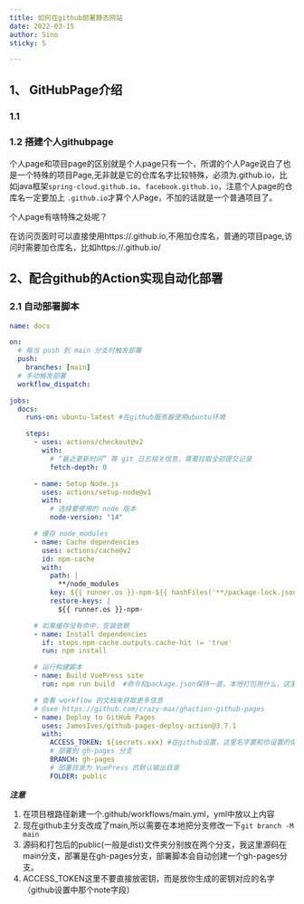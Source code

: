 ```yaml
---
title: 如何在github部署静态网站
date: 2022-03-15
author: Sino
sticky: 5

---
```


## 1、 GitHubPage介绍

### 1.1 

### 1.2 搭建个人githubpage

个人page和项目page的区别就是个人page只有一个，所谓的个人Page说白了也是一个特殊的项目Page,无非就是它的仓库名字比较特殊，必须为<username>.github.io，比如java框架`spring-cloud.github.io`、`facebook.github.io`，注意个人page的仓库名一定要加上 `.github.io`才算个人Page，不加的话就是一个普通项目了。

个人page有啥特殊之处呢？

在访问页面时可以直接使用https://<username>.github.io,不用加仓库名，普通的项目page,访问时需要加仓库名，比如https://<username>.github.io/<reponame>

## 2、配合github的Action实现自动化部署

### 2.1 自动部署脚本



```yml
name: docs

on:
  # 每当 push 到 main 分支时触发部署
  push:
    branches: [main]
  # 手动触发部署
  workflow_dispatch:

jobs:
  docs:
    runs-on: ubuntu-latest #在github服务器使用ubuntu环境

    steps:
      - uses: actions/checkout@v2
        with:
          # “最近更新时间” 等 git 日志相关信息，需要拉取全部提交记录
          fetch-depth: 0

      - name: Setup Node.js
        uses: actions/setup-node@v1
        with:
          # 选择要使用的 node 版本
          node-version: "14"

      # 缓存 node_modules
      - name: Cache dependencies
        uses: actions/cache@v2
        id: npm-cache
        with:
          path: |
            **/node_modules
          key: ${{ runner.os }}-npm-${{ hashFiles('**/package-lock.json') }}
          restore-keys: |
            ${{ runner.os }}-npm-

      # 如果缓存没有命中，安装依赖
      - name: Install dependencies
        if: steps.npm-cache.outputs.cache-hit != 'true'
        run: npm install

      # 运行构建脚本
      - name: Build VuePress site
        run: npm run build  #命令和package.json保持一直，本地打包用什么，这里写什么

      # 查看 workflow 的文档来获取更多信息
      # @see https://github.com/crazy-max/ghaction-github-pages
      - name: Deploy to GitHub Pages
        uses: JamesIves/github-pages-deploy-action@3.7.1
        with:
          ACCESS_TOKEN: ${secrets.xxx} #在github设置，这里名字要和你设置的保持一致,注意这里不是要你直接写token,是把xxx改成你设置的那个名字就ok了
          # 部署到 gh-pages 分支
          BRANCH: gh-pages
          # 部署目录为 VuePress 的默认输出目录
          FOLDER: public

```

***注意***

1. 在项目根路径新建一个.github/workflows/main.yml，yml中放以上内容
2. 现在github主分支改成了main,所以需要在本地把分支修改一下`git branch -M main`
3. 源码和打包后的public(一般是dist)文件夹分别放在两个分支，我这里源码在main分支，部署是在gh-pages分支，部署脚本会自动创建一个gh-pages分支。
4. ACCESS_TOKEN这里不要直接放密钥，而是放你生成的密钥对应的名字（github设置中那个note字段）
